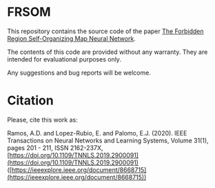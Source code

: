 # FRSOM

This repository contains the source code of the paper [The Forbidden Region Self-Organizing Map Neural Network](https://ieeexplore.ieee.org/document/8668715).

The contents of this code are provided without any warranty. They are intended for evaluational purposes only.

Any suggestions and bug reports will be welcome.

# Citation
Please, cite this work as:

Ramos, A.D. and Lopez-Rubio, E. and Palomo, E.J. (2020). IEEE Transactions on Neural Networks and Learning Systems, Volume 31(1), pages 201 - 211, ISSN 2162-237X, [https://doi.org/10.1109/TNNLS.2019.2900091](https://doi.org/10.1109/TNNLS.2019.2900091) ([https://ieeexplore.ieee.org/document/8668715](https://ieeexplore.ieee.org/document/8668715))
